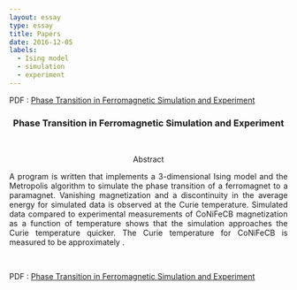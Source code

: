 ```yaml
---
layout: essay
type: essay
title: Papers
date: 2016-12-05
labels:
  - Ising model
  - simulation
  - experiment
---
```

PDF : [Phase Transition in Ferromagnetic Simulation and Experiment](ising.pdf "ising PDF")

<h3 class="sectionHead"><span class="titlemark">   </span> <a  id="x1-10001"></a>  <p align="center"> Phase Transition in Ferromagnetic Simulation and Experiment </p> </h3> <br>

<p align="center">
Abstract </p>
<p align="justify">
 A program is written that implements a 3-dimensional Ising model and the Metropolis algorithm to simulate the phase transition of a ferromagnet to a paramagnet. Vanishing magnetization and a discontinuity in the average energy for simulated data is observed at the Curie temperature. Simulated data compared to experimental measurements of CoNiFeCB magnetization as a function of temperature shows that the simulation approaches the Curie temperature quicker. The Curie temperature for CoNiFeCB is measured to be approximately .  </p> <br>
 
PDF : [Phase Transition in Ferromagnetic Simulation and Experiment](ising.pdf "ising PDF")


